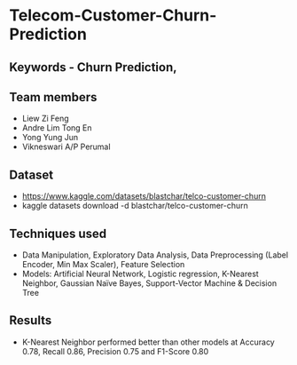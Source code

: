 # Telecom-Customer-Churn-Prediction
## Keywords - Churn Prediction, 

## Team members
- Liew Zi Feng
- Andre Lim Tong En
- Yong Yung Jun
- Vikneswari A/P Perumal

## Dataset
- https://www.kaggle.com/datasets/blastchar/telco-customer-churn
- kaggle datasets download -d blastchar/telco-customer-churn

## Techniques used
- Data Manipulation, Exploratory Data Analysis, Data Preprocessing (Label Encoder, Min Max Scaler), Feature Selection
- Models: Artificial Neural Network, Logistic regression, K-Nearest Neighbor, Gaussian Naïve Bayes, Support-Vector Machine & Decision Tree

## Results
- K-Nearest Neighbor performed better than other models at Accuracy 0.78, Recall 0.86, Precision 0.75 and F1-Score 0.80
